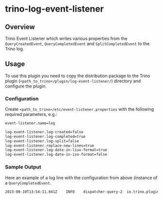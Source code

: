 # trino-log-event-listener

## Overview

Trino Event Listener which writes various properties from the `QueryCreatedEvent`, `QueryCompletedEvent` and `SplitCompletedEvent` to the Trino log. 

## Usage

To use this plugin you need to copy the distribution package to the Trino plugin (`<path_to_trino>/plugin/log-event-listener/`) directory and configure the plugin.

### Configuration

Create `<path_to_trino>/etc/event-listener.properties` with the following required parameters, e.g.:

```bash
event-listener.name=log

log-event-listener.log-created=false
log-event-listener.log-completed=true
log-event-listener.log-split=false
log-event-listener.replace-new-lines=true
log-event-listener.log-date-in-liux-format=true
log-event-listener.log-date-in-iso-format=false
```

### Sample Output

Here an example of a log line with the configuration from above (instance of a `QueryCompletedEvent`. 

```bash
2023-08-10T13:54:11.841Z	INFO	dispatcher-query-2	io.trino.plugin.eventlistener.log.LogEventListener	QueryCompletedEvent: queryId=20230810_135410_00001_qget4,principal=trino,executionStartTime=1691675650171,query=select * from tpch.sf1.customer ,failureMessage=Query was canceled
```
